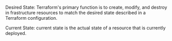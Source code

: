 Desired State: Terraform's primary function is to create, modify, and destroy in frastructure resources to match the desired state described in a Terraform configuration.

Current State: current state is the actual state of a resource that is currently deployed.
